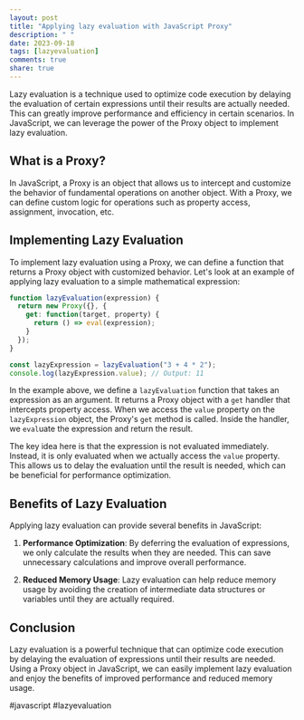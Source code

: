 ```yaml
---
layout: post
title: "Applying lazy evaluation with JavaScript Proxy"
description: " "
date: 2023-09-18
tags: [lazyevaluation]
comments: true
share: true
---
```


Lazy evaluation is a technique used to optimize code execution by delaying the evaluation of certain expressions until their results are actually needed. This can greatly improve performance and efficiency in certain scenarios. In JavaScript, we can leverage the power of the Proxy object to implement lazy evaluation.

## What is a Proxy?

In JavaScript, a Proxy is an object that allows us to intercept and customize the behavior of fundamental operations on another object. With a Proxy, we can define custom logic for operations such as property access, assignment, invocation, etc.

## Implementing Lazy Evaluation

To implement lazy evaluation using a Proxy, we can define a function that returns a Proxy object with customized behavior. Let's look at an example of applying lazy evaluation to a simple mathematical expression:

```javascript
function lazyEvaluation(expression) {
  return new Proxy({}, {
    get: function(target, property) {
      return () => eval(expression);
    }
  });
}

const lazyExpression = lazyEvaluation("3 + 4 * 2");
console.log(lazyExpression.value); // Output: 11
```

In the example above, we define a `lazyEvaluation` function that takes an expression as an argument. It returns a Proxy object with a `get` handler that intercepts property access. When we access the `value` property on the `lazyExpression` object, the Proxy's `get` method is called. Inside the handler, we `eval`uate the expression and return the result.

The key idea here is that the expression is not evaluated immediately. Instead, it is only evaluated when we actually access the `value` property. This allows us to delay the evaluation until the result is needed, which can be beneficial for performance optimization.

## Benefits of Lazy Evaluation

Applying lazy evaluation can provide several benefits in JavaScript:

1. **Performance Optimization**: By deferring the evaluation of expressions, we only calculate the results when they are needed. This can save unnecessary calculations and improve overall performance.

2. **Reduced Memory Usage**: Lazy evaluation can help reduce memory usage by avoiding the creation of intermediate data structures or variables until they are actually required.

## Conclusion

Lazy evaluation is a powerful technique that can optimize code execution by delaying the evaluation of expressions until their results are needed. Using a Proxy object in JavaScript, we can easily implement lazy evaluation and enjoy the benefits of improved performance and reduced memory usage.

#javascript #lazyevaluation